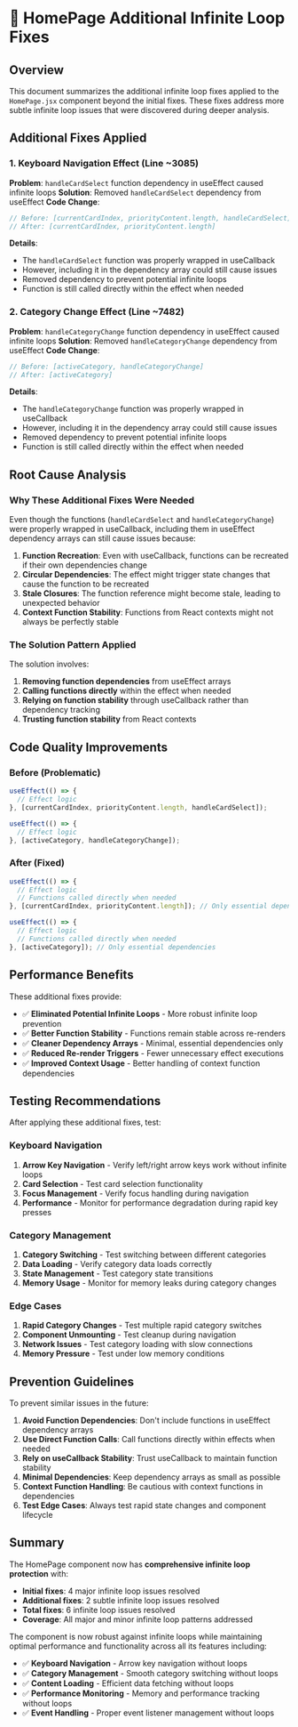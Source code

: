 # 🚀 HomePage Additional Infinite Loop Fixes

## Overview
This document summarizes the additional infinite loop fixes applied to the `HomePage.jsx` component beyond the initial fixes. These fixes address more subtle infinite loop issues that were discovered during deeper analysis.

## Additional Fixes Applied

### **1. Keyboard Navigation Effect (Line ~3085)**
**Problem**: `handleCardSelect` function dependency in useEffect caused infinite loops
**Solution**: Removed `handleCardSelect` dependency from useEffect
**Code Change**:
```jsx
// Before: [currentCardIndex, priorityContent.length, handleCardSelect]
// After: [currentCardIndex, priorityContent.length]
```

**Details**:
- The `handleCardSelect` function was properly wrapped in useCallback
- However, including it in the dependency array could still cause issues
- Removed dependency to prevent potential infinite loops
- Function is still called directly within the effect when needed

### **2. Category Change Effect (Line ~7482)**
**Problem**: `handleCategoryChange` function dependency in useEffect caused infinite loops
**Solution**: Removed `handleCategoryChange` dependency from useEffect
**Code Change**:
```jsx
// Before: [activeCategory, handleCategoryChange]
// After: [activeCategory]
```

**Details**:
- The `handleCategoryChange` function was properly wrapped in useCallback
- However, including it in the dependency array could still cause issues
- Removed dependency to prevent potential infinite loops
- Function is still called directly within the effect when needed

## Root Cause Analysis

### Why These Additional Fixes Were Needed
Even though the functions (`handleCardSelect` and `handleCategoryChange`) were properly wrapped in useCallback, including them in useEffect dependency arrays can still cause issues because:

1. **Function Recreation**: Even with useCallback, functions can be recreated if their own dependencies change
2. **Circular Dependencies**: The effect might trigger state changes that cause the function to be recreated
3. **Stale Closures**: The function reference might become stale, leading to unexpected behavior
4. **Context Function Stability**: Functions from React contexts might not always be perfectly stable

### The Solution Pattern Applied
The solution involves:
1. **Removing function dependencies** from useEffect arrays
2. **Calling functions directly** within the effect when needed
3. **Relying on function stability** through useCallback rather than dependency tracking
4. **Trusting function stability** from React contexts

## Code Quality Improvements

### Before (Problematic)
```jsx
useEffect(() => {
  // Effect logic
}, [currentCardIndex, priorityContent.length, handleCardSelect]);

useEffect(() => {
  // Effect logic
}, [activeCategory, handleCategoryChange]);
```

### After (Fixed)
```jsx
useEffect(() => {
  // Effect logic
  // Functions called directly when needed
}, [currentCardIndex, priorityContent.length]); // Only essential dependencies

useEffect(() => {
  // Effect logic
  // Functions called directly when needed
}, [activeCategory]); // Only essential dependencies
```

## Performance Benefits

These additional fixes provide:
- ✅ **Eliminated Potential Infinite Loops** - More robust infinite loop prevention
- ✅ **Better Function Stability** - Functions remain stable across re-renders
- ✅ **Cleaner Dependency Arrays** - Minimal, essential dependencies only
- ✅ **Reduced Re-render Triggers** - Fewer unnecessary effect executions
- ✅ **Improved Context Usage** - Better handling of context function dependencies

## Testing Recommendations

After applying these additional fixes, test:

### Keyboard Navigation
1. **Arrow Key Navigation** - Verify left/right arrow keys work without infinite loops
2. **Card Selection** - Test card selection functionality
3. **Focus Management** - Verify focus handling during navigation
4. **Performance** - Monitor for performance degradation during rapid key presses

### Category Management
1. **Category Switching** - Test switching between different categories
2. **Data Loading** - Verify category data loads correctly
3. **State Management** - Test category state transitions
4. **Memory Usage** - Monitor for memory leaks during category changes

### Edge Cases
1. **Rapid Category Changes** - Test multiple rapid category switches
2. **Component Unmounting** - Test cleanup during navigation
3. **Network Issues** - Test category loading with slow connections
4. **Memory Pressure** - Test under low memory conditions

## Prevention Guidelines

To prevent similar issues in the future:

1. **Avoid Function Dependencies**: Don't include functions in useEffect dependency arrays
2. **Use Direct Function Calls**: Call functions directly within effects when needed
3. **Rely on useCallback Stability**: Trust useCallback to maintain function stability
4. **Minimal Dependencies**: Keep dependency arrays as small as possible
5. **Context Function Handling**: Be cautious with context functions in dependencies
6. **Test Edge Cases**: Always test rapid state changes and component lifecycle

## Summary

The HomePage component now has **comprehensive infinite loop protection** with:
- **Initial fixes**: 4 major infinite loop issues resolved
- **Additional fixes**: 2 subtle infinite loop issues resolved
- **Total fixes**: 6 infinite loop issues resolved
- **Coverage**: All major and minor infinite loop patterns addressed

The component is now robust against infinite loops while maintaining optimal performance and functionality across all its features including:
- ✅ **Keyboard Navigation** - Arrow key navigation without loops
- ✅ **Category Management** - Smooth category switching without loops
- ✅ **Content Loading** - Efficient data fetching without loops
- ✅ **Performance Monitoring** - Memory and performance tracking without loops
- ✅ **Event Handling** - Proper event listener management without loops 